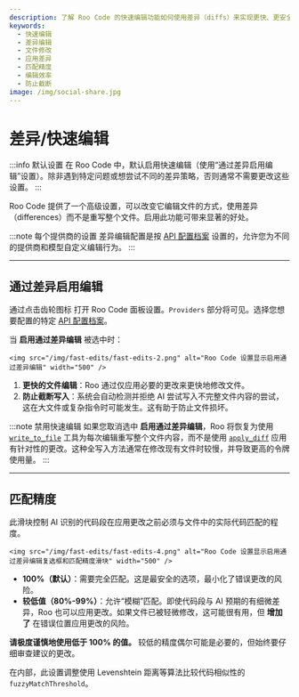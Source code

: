 ```yaml
---
description: 了解 Roo Code 的快速编辑功能如何使用差异（diffs）来实现更快、更安全的文件修改。学习匹配精度和配置选项。
keywords:
  - 快速编辑
  - 差异编辑
  - 文件修改
  - 应用差异
  - 匹配精度
  - 编辑效率
  - 防止截断
image: /img/social-share.jpg
---
```


# 差异/快速编辑

:::info 默认设置
在 Roo Code 中，默认启用快速编辑（使用“通过差异启用编辑”设置）。除非遇到特定问题或想尝试不同的差异策略，否则通常不需要更改这些设置。
:::

Roo Code 提供了一个高级设置，可以改变它编辑文件的方式，使用差异（differences）而不是重写整个文件。启用此功能可带来显著的好处。

:::note 每个提供商的设置
差异编辑配置是按 [API 配置档案](/features/api-configuration-profiles) 设置的，允许您为不同的提供商和模型自定义编辑行为。
:::

---

## 通过差异启用编辑

通过点击齿轮图标 <Codicon name="gear" /> 打开 Roo Code 面板设置。`Providers` 部分将可见。选择您想要配置的特定 [API 配置档案](/features/api-configuration-profiles)。

当 **启用通过差异编辑** 被选中时：

    <img src="/img/fast-edits/fast-edits-2.png" alt="Roo Code 设置显示启用通过差异编辑" width="500" />
1.  **更快的文件编辑**：Roo 通过仅应用必要的更改来更快地修改文件。
2.  **防止截断写入**：系统会自动检测并拒绝 AI 尝试写入不完整文件内容的尝试，这在大文件或复杂指令时可能发生。这有助于防止文件损坏。

:::note 禁用快速编辑
如果您取消选中 **启用通过差异编辑**，Roo 将恢复为使用 [`write_to_file`](/advanced-usage/available-tools/write-to-file) 工具为每次编辑重写整个文件内容，而不是使用 [`apply_diff`](/advanced-usage/available-tools/apply-diff) 应用有针对性的更改。这种全写入方法通常在修改现有文件时较慢，并导致更高的令牌使用量。
:::

---

## 匹配精度

此滑块控制 AI 识别的代码段在应用更改之前必须与文件中的实际代码匹配的程度。

    <img src="/img/fast-edits/fast-edits-4.png" alt="Roo Code 设置显示启用通过差异编辑复选框和匹配精度滑块" width="500" />

*   **100%（默认）**：需要完全匹配。这是最安全的选项，最小化了错误更改的风险。
*   **较低值（80%-99%）**：允许“模糊”匹配。即使代码段与 AI 预期的有细微差异，Roo 也可以应用更改。如果文件已被轻微修改，这可能很有用，但 **增加了** 在错误位置应用更改的风险。

**请极度谨慎地使用低于 100% 的值。** 较低的精度偶尔可能是必要的，但始终要仔细审查建议的更改。

在内部，此设置调整使用 Levenshtein 距离等算法比较代码相似性的 `fuzzyMatchThreshold`。